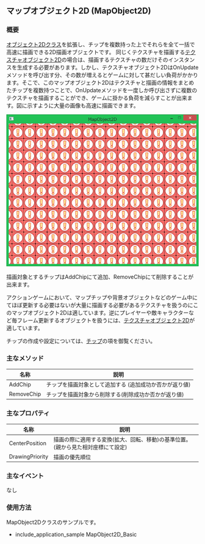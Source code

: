 ﻿## マップオブジェクト2D (MapObject2D)

### 概要

[オブジェクト2Dクラス](./Object2D.md)を拡張し、チップを複数持った上でそれらを全て一括で高速に描画できる2D描画オブジェクトです。
同じくテクスチャを描画する[テクスチャオブジェクト2D](./TextureObject2D.md)の場合は、描画するテクスチャの数だけそのインスタンスを生成する必要があります。しかし、テクスチャオブジェクト2DはOnUpdateメソッドを呼び出す分、その数が増えるとゲームに対して甚だしい負荷がかかります。そこで、このマップオブジェクト2Dはテクスチャと描画の情報をまとめたチップを複数持つことで、OnUpdateメソッドを一度しか呼び出さずに複数のテクスチャを描画することができ、ゲームに掛かる負荷を減らすことが出来ます。図に示すように大量の画像も高速に描画できます。

![マップ](img/MapObject2D.png)

描画対象とするチップはAddChipにて追加、RemoveChipにて削除することが出来ます。

アクションゲームにおいて、マップチップや背景オブジェクトなどのゲーム中にてほぼ更新する必要はないが大量に描画する必要があるテクスチャを扱うのにこのマップオブジェクト2Dは適しています。逆にプレイヤーや敵キャラクターなど毎フレーム更新するオブジェクトを扱うには、[テクスチャオブジェクト2D](./TextureObject2D.md)が適しています。

チップの作成や設定については、[チップ](./Chip2D.md)の項を御覧ください。

### 主なメソッド

| 名称 | 説明 |
|---|---|
| AddChip | チップを描画対象として追加する (追加成功か否かが返り値)|
| RemoveChip | チップを描画対象から削除する(削除成功か否かが返り値)|

### 主なプロパティ

| 名称 | 説明 |
|---|---|
| CenterPosition | 描画の際に適用する変換(拡大、回転、移動)の基準位置。(親から見た相対座標にて設定) |
| DrawingPriority | 描画の優先順位|

### 主なイベント

なし

### 使用方法

MapObject2Dクラスのサンプルです。

* include_application_sample MapObject2D_Basic
